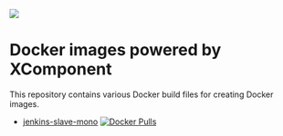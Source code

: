 [![](http://slack.xcomponent.com/badge.svg)](http://slack.xcomponent.com/)

# Docker images powered by XComponent

This repository contains various Docker build files for creating Docker images.

* [jenkins-slave-mono](jenkins-slave-mono/README.md) [![Docker Pulls](https://img.shields.io/docker/pulls/xcomponent/jenkins-slave-mono.svg)](https://store.docker.com/community/images/xcomponent/jenkins-slave-mono)

